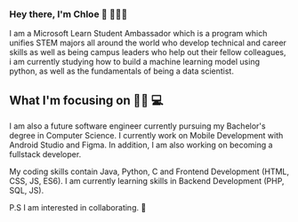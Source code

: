 ### Hey there, I'm Chloe 👋 👩🏽‍💻

<!--
**chloegem/chloegem** is a ✨ _special_ ✨ repository because its `README.md` (this file) appears on your GitHub profile.
-->


I am a Microsoft Learn Student Ambassador which is a program which unifies STEM majors all around the world who develop technical and career skills as well as being campus leaders who help out their fellow colleagues, i am currently studying how to build a machine learning model using python, as well as the fundamentals of being a data scientist. 

## What I'm focusing on ✍🏼 💻
I am also a future software engineer currently pursuing my Bachelor's degree in Computer Science. I currently work on Mobile Development with Android Studio and Figma. In addition, I am also working on becoming a fullstack developer. 

My coding skills contain Java, Python, C and Frontend Development (HTML, CSS, JS, ES6). I am currently learning skills in Backend Development (PHP, SQL, JS).

P.S I am interested in collaborating. 👯


